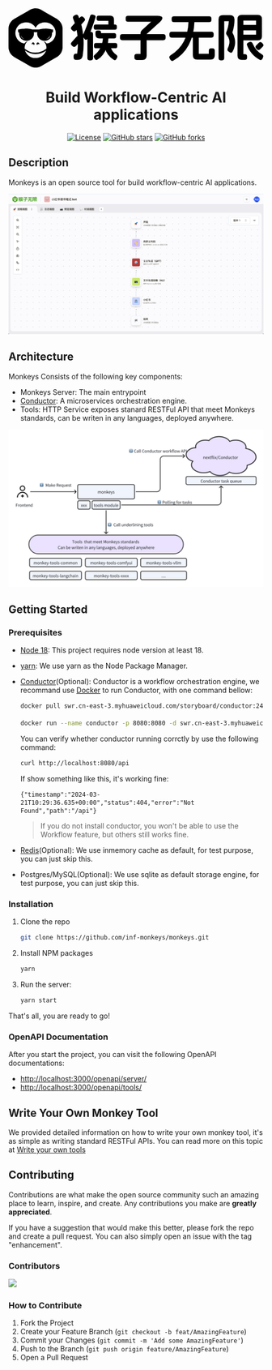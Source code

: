 <div align="center">
<svg
          xmlns="http://www.w3.org/2000/svg"
          viewBox="0 0 173.04345703125 40.1988525390625"
          width={width}
          height={height}
        >
<path
            className="fill-vines-500 dark:fill-white"
            d="M55.891 15.985q1.486 0 1.486 1.492v16.27q0 1.491-1.486 1.491h-.877q-1.486 0-1.486-1.491v-16.27q0-1.492 1.486-1.492h.877Zm2.16-11.457q.71.136.93.627.218.492.016 1.203-2.33 7.661-5.435 14.27-.304.611-.827.747-.523.135-.962-.407l-.641-.814q-.473-.644-.608-1.22t.169-1.254q1.384-2.95 2.6-6.254 1.214-3.305 2.058-6.118.203-.712.642-.933.438-.22 1.215-.084l.844.237Zm14.145 6.474q1.35 0 1.35 1.356v.814q0 1.356-1.35 1.356H59.199q-1.35 0-1.35-1.356v-.814q0-1.356 1.35-1.356h12.997Zm-3.24-6q2.632 0 2.632 2.644v3.661q0 1.458-1.451 1.458h-.878q-1.485 0-1.485-1.492V8.46h-6.617q-1.35 0-1.35-1.356v-.746q0-1.355 1.35-1.355h7.798ZM66.49 18.63q1.485 0 1.384 1.458-.169 3.321-1.165 6.254-.996 2.932-2.616 5.084-1.62 2.153-3.578 3.271-1.182.881-1.992-.44l-.405-.746q-.405-.61-.27-1.119.135-.508.71-.983 2.497-1.864 3.915-4.762 1.418-2.899 1.62-6.526.101-1.491 1.52-1.491h.877Zm5.975 4.915q1.35 0 1.35 1.356v.813q0 1.356-1.35 1.356H59.368q-1.35 0-1.35-1.356V24.9q0-1.356 1.35-1.356h13.098ZM61.36 15.002q1.451 0 1.451 1.458v.406h8.878q1.35 0 1.35 1.356v.814q0 1.356-1.35 1.356H61.664q-1.317 0-1.992-.661t-.675-2.017v-1.22q0-1.492 1.485-1.492h.878Zm6.042 10.101q1.384-.339 1.857 1.119.574 1.763 1.553 3.068.979 1.305 2.228 2.118.641.44.793.932.152.492-.152 1.17l-.405.745q-.304.678-.793.83-.49.153-1.131-.253-2.296-1.458-3.832-3.526-1.535-2.067-1.974-4.27-.203-.712.067-1.17.27-.458.98-.627l.81-.136Zm-18.397-5.457q1.148 1.017.101 2.203l-3.375 3.763q-1.013 1.152-2.195.101l-.607-.542q-1.148-1.017-.101-2.203l3.375-3.763q1.013-1.152 2.194-.101l.608.542Zm2.33-13.152q1.18 1.05.134 2.203l-5.738 6.373q-1.013 1.118-2.16.102l-.608-.543q-1.182-1.05-.135-2.203l5.738-6.373q1.013-1.118 2.16-.101l.608.542Zm-5.874-2q1.417-.678 1.991.814 2.667 6.372 3.308 13.406.642 7.033-.405 13.406-.236 1.39-1.063 2.102-.827.711-2.245.711h-1.249q-1.62 0-1.62-1.627v-.949q0-1.627 1.62-1.627h.81q.878-6.474.203-12.338-.675-5.864-2.937-11.39-.574-1.491.776-2.101l.81-.407Zm55.765.542q1.756 0 2.583.526.827.525.557 1.491-.27.966-1.587 2.22l-9.013 8.17v14.575q0 1.458-.743 2.22-.742.763-2.227.763h-3.781q-1.587 0-1.587-1.593v-.881q0-1.593 1.587-1.593h2.565V17.036q0-1.39.98-2.271l6.244-5.661H81.107q-1.586 0-1.586-1.593V6.63q0-1.594 1.586-1.594h20.12Zm3.815 12.508q1.586 0 1.586 1.593v.882q0 1.593-1.586 1.593H77.225q-1.586 0-1.586-1.593v-.882q0-1.593 1.586-1.593h27.816Zm31.123-12.169q1.553 0 1.553 1.56v.881q0 1.56-1.553 1.56h-23.9q-1.552 0-1.552-1.56v-.881q0-1.56 1.553-1.56h23.9Zm1.52 10.508q1.552 0 1.552 1.56v.88q0 1.56-1.553 1.56h-26.937q-1.553 0-1.553-1.56v-.88q0-1.56 1.553-1.56h26.937Zm-13.03-8.61q1.586 0 1.552 1.594-.304 9.22-3.882 15.948-3.578 6.729-10.33 10.559-1.35.814-2.126-.542l-.473-.814q-.776-1.356.574-2.17 6.11-3.863 9.03-9.473 2.92-5.61 3.156-13.508.034-1.593 1.62-1.593h.878Zm2.902 10.61q1.587 0 1.587 1.593v11.322h6.785V28.73q0-1.593 1.587-1.593h.877q1.587 0 1.587 1.593v3.153q0 1.457-.726 2.186-.726.729-2.177.729h-9.08q-1.452 0-2.178-.729t-.726-2.186V19.476q0-1.593 1.587-1.593h.877Zm36.052 4.983q1.384-.508 2.025.95 1.114 2.61 2.718 4.457 1.603 1.847 3.561 2.898.71.373.895.881.185.509-.085 1.22l-.337.814q-.574 1.458-1.958.78-3.038-1.627-5.266-4.22-2.228-2.594-3.24-5.475-.608-1.424.877-1.966l.81-.339Zm6.28.475q1.045-1.051 2.092.034l.54.542q1.046 1.017 0 2.068l-1.789 1.83q-1.013 1.017-2.093-.034l-.54-.542q-1.013-1.051 0-2.068l1.79-1.83Zm-1.419-12.135q1.451 0 1.451 1.457v.814q0 1.457-1.45 1.457h-9.588q-1.45 0-1.45-1.457v-.814q0-1.457 1.45-1.457h9.587Zm.71-6.746q1.383 0 2.092.712.71.712.71 2.102v11.66q0 1.39-.71 2.102-.709.712-2.093.712h-10.296q-1.485 0-1.485-1.492v-.881q0-1.492 1.485-1.492h9.114V8.324h-8.608V31.07h1.013q1.485 0 1.485 1.492v.88q0 1.492-1.485 1.492h-2.194q-1.384 0-2.093-.711-.709-.712-.709-2.102V7.274q0-1.39.71-2.102.708-.712 2.092-.712h10.971Zm-18.87.136q1.518 0 2.311.78.793.779.76 2.304-.068 4.712-1.452 8.712 1.215 2.034 1.637 4.339.422 2.305.017 4.508-.405 2.203-1.485 4-.675 1.39-1.992.542l-.742-.474q-1.249-.814-.574-2.17.844-1.763 1.063-3.305.22-1.542-.169-2.915-.388-1.373-1.434-2.593-.878-1.085-.405-2.203 1.417-3.526 1.687-7.39h-3.139v25.016q0 1.491-1.485 1.491h-.878q-1.485 0-1.485-1.491V7.477q0-2.881 2.87-2.881h4.894ZM36.7 20.083c0 2.159.012 4.319-.005 6.478-.01 1.196-.326 2.323-.89 3.378-.735 1.377-1.822 2.39-3.168 3.16-2.893 1.656-5.77 3.34-8.654 5.01-.753.436-1.5.882-2.267 1.29-.755.403-1.57.63-2.42.739a7.38 7.38 0 0 1-1.773.014 7.645 7.645 0 0 1-3.008-1.004C12.073 37.73 9.63 36.316 7.188 34.9c-1.224-.71-2.467-1.39-3.664-2.144C1.76 31.646.66 30.036.189 28a6.294 6.294 0 0 1-.17-1.39c-.003-.385-.015-.77-.015-1.155-.001-3.89-.01-7.779.004-11.668.006-1.72.557-3.267 1.612-4.627.648-.836 1.454-1.483 2.367-2.01C7.042 5.39 10.09 3.618 13.143 1.85c.633-.366 1.262-.742 1.91-1.08a6.5 6.5 0 0 1 2.239-.686c.36-.043.723-.087 1.085-.084 1.168.01 2.29.249 3.329.796.744.392 1.467.826 2.196 1.247 2.696 1.56 5.392 3.123 8.086 4.688.618.359 1.256.69 1.818 1.14 1.425 1.14 2.337 2.603 2.73 4.39.12.549.168 1.104.167 1.666-.003 2.051-.002 4.104-.002 6.156Zm-23.805 2.144c-.039.054-.06.085-.083.115-.268.343-.545.68-.804 1.031-.234.319-.471.638-.585 1.027-.066.228-.155.45-.208.68-.095.412-.19.825-.249 1.242-.035.25.005.508-.005.763-.008.18.03.324.199.418.068.037.123.1.185.147.86.656 1.792 1.186 2.798 1.583 1.245.493 2.538.753 3.874.79.438.013.877-.017 1.315-.04a9.497 9.497 0 0 0 1.646-.255 11.544 11.544 0 0 0 4.575-2.222c.127-.1.199-.199.192-.371-.012-.297.043-.602-.002-.891a12.773 12.773 0 0 0-.325-1.42c-.085-.307-.18-.626-.347-.892-.293-.47-.642-.904-.97-1.35-.085-.115-.182-.22-.273-.33l.025-.034c.205.115.418.219.616.345.536.344 1.004.771 1.462 1.212.038.036.1.068.149.067.09-.002.178-.028.267-.048 1.626-.36 2.985-1.168 4.047-2.458 1.161-1.412 1.709-3.039 1.647-4.872-.015-.453-.07-.9-.175-1.34-.43-1.796-1.396-3.233-2.905-4.288-1.359-.95-2.876-1.358-4.53-1.277a8.525 8.525 0 0 0-2.241.391c-1.59.52-2.842 1.464-3.662 2.948-.056.102-.109.206-.172.325-.03-.056-.054-.096-.075-.138a5.948 5.948 0 0 0-.915-1.34 6.318 6.318 0 0 0-2.568-1.7 8.122 8.122 0 0 0-3.338-.477c-.435.029-.874.085-1.297.186-1.511.358-2.774 1.141-3.784 2.326-1.047 1.228-1.61 2.657-1.708 4.267-.04.659.013 1.315.16 1.962.393 1.724 1.3 3.117 2.693 4.188a6.982 6.982 0 0 0 3.04 1.336c.104.02.164-.001.237-.073.411-.408.845-.79 1.323-1.12.233-.16.475-.309.771-.413Zm-1.686 6.376.031.104c.212.64.507 1.24.886 1.796a7.219 7.219 0 0 0 1.814 1.852 7.177 7.177 0 0 0 4.143 1.332c.733.008 1.46-.02 2.177-.196a7.163 7.163 0 0 0 3.214-1.705 7.326 7.326 0 0 0 1.855-2.677c.063-.157.114-.32.17-.479-2.124 1.59-4.498 2.408-7.137 2.41-2.645 0-5.022-.817-7.153-2.437Z"
          />
<path
            className="fill-vines-500 dark:fill-white"
            d="M19.552 16.251h-2.39c.019.142.038.274.054.406.146 1.232-.16 2.345-.898 3.333-.75 1.006-1.754 1.639-2.972 1.901-1.655.357-3.156-.011-4.49-1.057-.775-.608-1.195-1.439-1.441-2.372a6.073 6.073 0 0 1-.213-1.669c.007-.359-.154-.493-.516-.544-.062-.008-.124-.01-.19-.015v-1.86c.017-.003.036-.014.054-.012.442.044.856-.102 1.281-.185a21.764 21.764 0 0 1 1.632-.272c.56-.066 1.126-.09 1.69-.125.727-.045 1.453.006 2.178.069.96.084 1.905.258 2.838.502.07.018.146.008.22.008 1.31 0 2.622-.005 3.933.005.252.002.475-.094.714-.134.633-.108 1.262-.245 1.898-.324.587-.074 1.18-.106 1.772-.122a17.98 17.98 0 0 1 1.67.03c1.073.07 2.129.25 3.171.516.173.043.361.028.542.027.106 0 .146.028.144.14a89.125 89.125 0 0 0 0 1.611c0 .104-.03.146-.135.137a.7.7 0 0 0-.19.01c-.25.05-.335.181-.36.52-.036.455-.069.91-.123 1.362-.088.728-.352 1.385-.837 1.944-.542.624-1.162 1.145-1.914 1.495-.451.211-.93.323-1.423.374-.294.03-.59.077-.885.067-1.189-.039-2.259-.42-3.178-1.188-.82-.686-1.373-1.546-1.615-2.597a4.462 4.462 0 0 1-.021-1.934c.002-.011 0-.023 0-.047Zm5.82 4.54c.25-.03.502-.051.75-.093a2.486 2.486 0 0 0 1.083-.44c.62-.46.81-1.212.745-1.94-.181 1.544-1.16 2.233-2.577 2.473Zm-14.15-.02c-1.693-.273-2.424-1.173-2.57-2.522.004.238.004.476.031.712.065.549.307 1.007.765 1.323.532.366 1.144.465 1.773.488ZM20.738 24.547c-.248-.4-.492-.397-.724-.33-.281.083-.387.29-.377.68-.208-.001-.526-.34-.58-.657a.939.939 0 0 1 .526-1.027c.353-.162.839-.058 1.072.23.275.34.311.793.083 1.104ZM17.074 24.91c.015-.386-.117-.632-.394-.703-.24-.06-.534-.005-.692.334-.148-.096-.239-.536-.08-.871.175-.373.598-.602.985-.524.447.09.76.435.772.854.013.431-.236.815-.591.91Z"
          />
</svg>

# Build Workflow-Centric AI applications

[![License](https://img.shields.io/github/license/inf-monkeys/monkeys)](http://www.apache.org/licenses/LICENSE-2.0)
[![GitHub stars](https://img.shields.io/github/stars/inf-monkeys/monkeys?style=social&label=Star&maxAge=2592000)](https://GitHub.com/inf-monkeys/monkeys/stargazers/)
[![GitHub forks](https://img.shields.io/github/forks/inf-monkeys/monkeys?style=social&label=Fork&maxAge=2592000)](https://github.com/inf-monkeys/monkeys)

</div>

## Description

Monkeys is an open source tool for build workflow-centric AI applications.

![](./docs/images/dashboard.png)

## Architecture

Monkeys Consists of the following key components:

- Monkeys Server: The main entrypoint
- [Conductor](https://github.com/inf-monkeys/conductor): A microservices orchestration engine.
- Tools: HTTP Service exposes stanard RESTFul API that meet Monkeys standards, can be writen in any languages, deployed anywhere.

![](./docs/images/architecture.png)

## Getting Started

### Prerequisites

- [Node 18](https://nodejs.org/en/download/current): This project requires node version at least 18.
- [yarn](https://yarnpkg.com/): We use yarn as the Node Package Manager.
- [Conductor](https://github.com/inf-monkeys/conductor)(Optional): Conductor is a workflow orchestration engine, we recommand use [Docker](https://www.docker.com/products/docker-desktop/) to run Conductor, with one command bellow:

  ```bash
  docker pull swr.cn-east-3.myhuaweicloud.com/storyboard/conductor:240312

  docker run --name conductor -p 8080:8080 -d swr.cn-east-3.myhuaweicloud.com/storyboard/conductor:240312
  ```

  You can verify whether conductor running corrctly by use the following command:

  ```bash
  curl http://localhost:8080/api
  ```

  If show something like this, it's working fine:

  ```
  {"timestamp":"2024-03-21T10:29:36.635+00:00","status":404,"error":"Not Found","path":"/api"}
  ```

  > If you do not install conductor, you won't be able to use the Workflow feature, but others still works fine.

- [Redis](https://redis.io/)(Optional): We use inmemory cache as default, for test purpose, you can just skip this.
- Postgres/MySQL(Optional): We use sqlite as default storage engine, for test purpose, you can just skip this.

### Installation

1. Clone the repo
   ```sh
   git clone https://github.com/inf-monkeys/monkeys.git
   ```
2. Install NPM packages
   ```sh
   yarn
   ```
3. Run the server:

   ```sh
   yarn start
   ```

That's all, you are ready to go!

### OpenAPI Documentation

After you start the project, you can visit the following OpenAPI documentations:

- [http://localhost:3000/openapi/server/](http://localhost:3000/openapi/server/)
- [http://localhost:3000/openapi/tools/](http://localhost:3000/openapi/tools/)

## Write Your Own Monkey Tool

We provided detailed information on how to write your own monkey tool, it's as simple as writing standard RESTFul APIs. You can read more on this topic at [Write your own tools](#TODO)

## Contributing

Contributions are what make the open source community such an amazing place to learn, inspire, and create. Any contributions you make are **greatly appreciated**.

If you have a suggestion that would make this better, please fork the repo and create a pull request. You can also simply open an issue with the tag "enhancement".

### Contributors

<a href="https://github.com/inf-monkeys/monkeys/graphs/contributors">
  <img src="https://contrib.rocks/image?repo=inf-monkeys/monkeys" />
</a>

### How to Contribute

1. Fork the Project
2. Create your Feature Branch (`git checkout -b feat/AmazingFeature`)
3. Commit your Changes (`git commit -m 'Add some AmazingFeature'`)
4. Push to the Branch (`git push origin feature/AmazingFeature`)
5. Open a Pull Request
